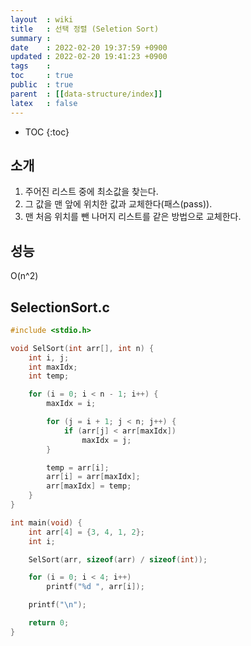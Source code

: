 ```yaml
---
layout  : wiki
title   : 선택 정렬 (Seletion Sort)
summary : 
date    : 2022-02-20 19:37:59 +0900
updated : 2022-02-20 19:41:23 +0900
tags    : 
toc     : true
public  : true
parent  : [[data-structure/index]]
latex   : false
---
```

* TOC
{:toc}

## 소개
1. 주어진 리스트 중에 최소값을 찾는다.
2. 그 값을 맨 앞에 위치한 값과 교체한다(패스(pass)).
3. 맨 처음 위치를 뺀 나머지 리스트를 같은 방법으로 교체한다.

## 성능
O(n^2)

## SelectionSort.c
```c
#include <stdio.h>

void SelSort(int arr[], int n) {
    int i, j;
    int maxIdx;
    int temp;

    for (i = 0; i < n - 1; i++) {
        maxIdx = i;

        for (j = i + 1; j < n; j++) {
            if (arr[j] < arr[maxIdx])
                maxIdx = j;
        }

        temp = arr[i];
        arr[i] = arr[maxIdx];
        arr[maxIdx] = temp;
    }
}

int main(void) {
    int arr[4] = {3, 4, 1, 2};
    int i;

    SelSort(arr, sizeof(arr) / sizeof(int));

    for (i = 0; i < 4; i++)
        printf("%d ", arr[i]);

    printf("\n");

    return 0;
}
```
